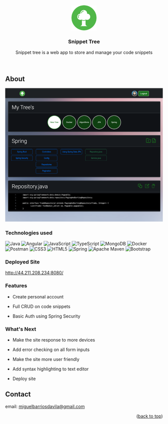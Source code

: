 <!-- Improved compatibility of back to top link: See: https://github.com/othneildrew/Best-README-Template/pull/73 -->
<a name="readme-top"></a>


<!-- PROJECT LOGO -->
<br />
<div align="center">
  <a href="https://github.com/MiguelBarrios/snippet-tree">
    <img src="images/logo.png" alt="Logo" width="80" height="80">
  </a>

<h3 align="center">Snippet Tree</h3>

  <p align="center">
    Snippet tree is a web app to store and manage your code snippets
    <br />
    <br />
    <br />
  </p>
</div>


<!-- ABOUT THE PROJECT -->
## About

[![Product Name Screen Shot][product-screenshot]](https://example.com)





### Technologies used
![Java](https://img.shields.io/badge/java-%23ED8B00.svg?style=for-the-badge&logo=java&logoColor=white)
![Angular](https://img.shields.io/badge/angular-%23DD0031.svg?style=for-the-badge&logo=angular&logoColor=white)
![JavaScript](https://img.shields.io/badge/javascript-%23323330.svg?style=for-the-badge&logo=javascript&logoColor=%23F7DF1E) 
![TypeScript](https://img.shields.io/badge/typescript-%23007ACC.svg?style=for-the-badge&logo=typescript&logoColor=white)
![MongoDB](https://img.shields.io/badge/MongoDB-%234ea94b.svg?style=for-the-badge&logo=mongodb&logoColor=white) 
![Docker](https://img.shields.io/badge/docker-%230db7ed.svg?style=for-the-badge&logo=docker&logoColor=white)
![Postman](https://img.shields.io/badge/Postman-FF6C37?style=for-the-badge)
![CSS3](https://img.shields.io/badge/css3-%231572B6.svg?style=for-the-badge&logo=css3&logoColor=white) 
![HTML5](https://img.shields.io/badge/html5-%23E34F26.svg?style=for-the-badge&logo=html5&logoColor=white) 
![Spring](https://img.shields.io/badge/spring-%236DB33F.svg?style=for-the-badge&logo=spring&logoColor=white)
![Apache Maven](https://img.shields.io/badge/Apache%20Maven-C71A36?style=for-the-badge&logo=Apache%20Maven&logoColor=white)
![Bootstrap](https://img.shields.io/badge/bootstrap-%23563D7C.svg?style=for-the-badge&logo=bootstrap&logoColor=white)  




### Deployed Site
http://44.211.208.234:8080/

### Features

* Create personal account

* Full CRUD on code snippets

* Basic Auth using Spring Security

### What's Next
* Make the site response to more devices

* Add error checking on all form inputs

* Make the site more user friendly

* Add syntax highlighting to text editor

* Deploy site

<!-- CONTACT -->
## Contact

email: miguelbarriosdavila@gmail.com



<p align="right">(<a href="#readme-top">back to top</a>)</p>



<!-- MARKDOWN LINKS & IMAGES -->
<!-- https://www.markdownguide.org/basic-syntax/#reference-style-links -->
[contributors-shield]: https://img.shields.io/github/contributors/MiguelBarrios/snippet-tree.svg?style=for-the-badge
[contributors-url]: https://github.com/MiguelBarrios/snippet-tree/graphs/contributors
[forks-shield]: https://img.shields.io/github/forks/MiguelBarrios/snippet-tree.svg?style=for-the-badge
[forks-url]: https://github.com/MiguelBarrios/snippet-tree/network/members
[stars-shield]: https://img.shields.io/github/stars/MiguelBarrios/snippet-tree.svg?style=for-the-badge
[stars-url]: https://github.com/MiguelBarrios/snippet-tree/stargazers
[issues-shield]: https://img.shields.io/github/issues/MiguelBarrios/snippet-tree.svg?style=for-the-badge
[issues-url]: https://github.com/MiguelBarrios/snippet-tree/issues
[license-shield]: https://img.shields.io/github/license/MiguelBarrios/snippet-tree.svg?style=for-the-badge
[license-url]: https://github.com/MiguelBarrios/snippet-tree/blob/master/LICENSE.txt

[product-screenshot]: images/screenshot.png


[Angular.io]: https://img.shields.io/badge/Angular-DD0031?style=for-the-badge&logo=angular&logoColor=white
[Angular-url]: https://angular.io/

[Bootstrap.com]: https://img.shields.io/badge/Bootstrap-563D7C?style=for-the-badge&logo=bootstrap&logoColor=white
[Bootstrap-url]: https://getbootstrap.com


